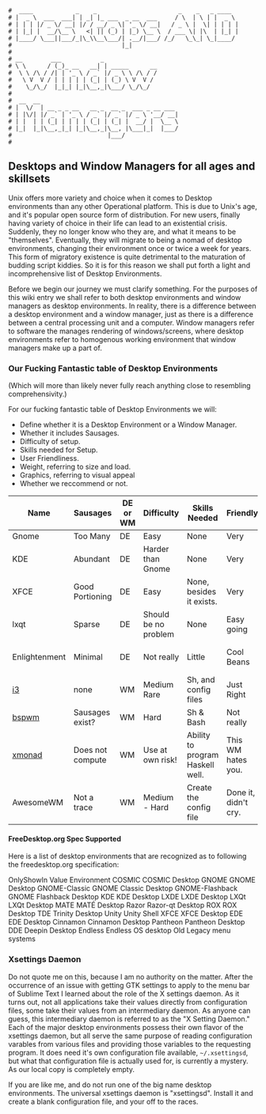 ```text
#  ____            _    _                       _    _   _ ____
# |  _ \  ___  ___| | _| |_ ___  _ __  ___     / \  | \ | |  _ \
# | | | |/ _ \/ __| |/ / __/ _ \| '_ \/ __|   / _ \ |  \| | | | |
# | |_| |  __/\__ \   <| || (_) | |_) \__ \  / ___ \| |\  | |_| |
# |____/ \___||___/_|\_\\__\___/| .__/|___/ /_/   \_\_| \_|____/
#                               |_|
#
# __        ___           _
# \ \      / (_)_ __   __| | _____      __
#  \ \ /\ / /| | '_ \ / _` |/ _ \ \ /\ / /
#   \ V  V / | | | | | (_| | (_) \ V  V /
#    \_/\_/  |_|_| |_|\__,_|\___/ \_/\_/
#
#  __  __
# |  \/  | __ _ _ __   __ _  __ _  ___ _ __ ___
# | |\/| |/ _` | '_ \ / _` |/ _` |/ _ \ '__/ __|
# | |  | | (_| | | | | (_| | (_| |  __/ |  \__ \
# |_|  |_|\__,_|_| |_|\__,_|\__, |\___|_|  |___/
#                           |___/
#
```

## Desktops and Window Managers for all ages and skillsets

Unix offers more variety and choice when it comes to Desktop environments than any other Operational platform.
This is due to Unix's age, and it's popular open source form of distribution. For new users, finally having
variety of choice in their life can lead to an existential crisis. Suddenly, they no longer know who they are,
and what it means to be "themselves". Eventually, they will migrate to being a nomad of desktop environments,
changing their environment once or twice a week for years. This form of migratory existence is quite
detrimental to the maturation of budding script kiddies. So it is for this reason we shall put forth a light
and incomprehensive list of Desktop Environments.

Before we begin our journey we must clarify something. For the purposes of this wiki entry we shall refer to
both desktop environments and window managers as desktop environments. In reality, there is a difference
between a desktop environment and a window manager, just as there is a difference between a central processing
unit and a computer. Window managers refer to software the manages rendering of windows/screens, where desktop
environments refer to homogenous working environment that window managers make up a part of. 

### Our Fucking Fantastic table of Desktop Environments

(Which will more than likely never fully reach anything close to resembling comprehensivity.)

For our fucking fantastic table of Desktop Environments we will:
* Define whether it is a Desktop Environment or a Window Manager.
* Whether it includes Sausages.
* Difficulty of setup.
* Skills needed for Setup.
* User Friendliness.
* Weight, referring to size and load.
* Graphics, referring to visual appeal
* Whether we reccommend or not.

| Name             | Sausages           | DE or WM   | Difficulty           | Skills Needed                    | Friendly             | Weight              | Graphics            | Reccommend                   |
| ------           | ----------         | ---------- | ------------         | ---------------                  | ----------           | --------            | ----------          | ------------                 |
| Gnome            | Too Many           | DE         | Easy                 | None                             | Very                 | Heavy               | Kuddos              | It's alright                 |
| KDE              | Abundant           | DE         | Harder than Gnome    | None                             | Very                 | Heavy               | It's got some       | Usable                       |
| XFCE             | Good Portioning    | DE         | Easy                 | None, besides it exists.         | Very                 | Moderately          | less than 2 above   | Sure.                        |
| lxqt             | Sparse             | DE         | Should be no problem | None                             | Easy going           | Reasonable          | less is more        | Yeah                         |
| Enlightenment    | Minimal            | DE         | Not really           | Little                           | Cool Beans           | Moderately          | Hell, Yeah. Shazam! | Definitely                   |
| [i3](i3)         | none               | WM         | Medium Rare          | Sh, and config files             | Just Right           | light               | Minimal             | We use it, so there.         |
| [bspwm](bspwm)   | Sausages exist?    | WM         | Hard                 | Sh & Bash                        | Not really           | Lighter than air    | With effort         | Promising                    |
| [xmonad](xmonad) | Does not compute   | WM         | Use at own risk!     | Ability to program Haskell well. | This WM hates you.   | lite, but not light | There are rumors    | Not unless your a masochist. |
| AwesomeWM        | Not a trace        | WM         | Medium - Hard        | Create the config file           | Done it, didn't cry. | Reasonably Light    | Minimal             | Could be fun for pros        |

#### FreeDesktop.org Spec Supported

Here is a list of desktop environments that are recognized as to following the freedesktop.org specification:

OnlyShowIn Value	Environment
COSMIC	COSMIC Desktop
GNOME	GNOME Desktop
GNOME-Classic	GNOME Classic Desktop
GNOME-Flashback	GNOME Flashback Desktop
KDE	KDE Desktop
LXDE	LXDE Desktop
LXQt	LXQt Desktop
MATE	MATÉ Desktop
Razor	Razor-qt Desktop
ROX	ROX Desktop
TDE	Trinity Desktop
Unity	Unity Shell
XFCE	XFCE Desktop
EDE	EDE Desktop
Cinnamon	Cinnamon Desktop
Pantheon	Pantheon Desktop
DDE	Deepin Desktop
Endless	Endless OS desktop
Old	Legacy menu systems

### Xsettings Daemon

Do not quote me on this, because I am no authority on the matter. After the occurrence of an issue with
getting GTK settings to apply to the menu bar of Sublime Text I learned about the role of the X settings
daemon. As it turns out, not all applications take their values directly from configuration files, some take
their values from an intermediary daemon. As anyone can guess, this intermediary daemon is referred to as the
"X Setting Daemon." Each of the major desktop environments possess their own flavor of the xsettings daemon,
but all serve the same purpose of reading configuration varables from various files and providing those
variables to the requesting program. It does need it's own configuration file available, `~/.xsettingsd`, but
what that configuration file is actually used for, is currently a mystery. As our local copy is completely
empty.

If you are like me, and do not run one of the big name desktop environments. The universal xsettings daemon is
"xsettingsd". Install it and create a blank configuration file, and your off to the races.
